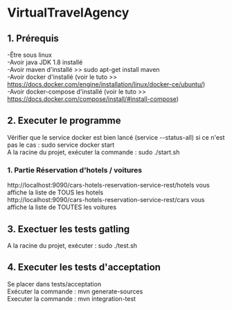 # VirtualTravelAgency


## 1. Prérequis

-Être sous linux  
-Avoir java JDK 1.8 installé  
-Avoir maven d'installé >> sudo apt-get install maven  
-Avoir docker d'installé (voir le tuto >> https://docs.docker.com/engine/installation/linux/docker-ce/ubuntu/)  
-Avoir docker-compose d'installé (voir le tuto >> https://docs.docker.com/compose/install/#install-compose)  

  
## 2. Executer le programme

Vérifier que le service docker est bien lancé (service --status-all) si ce n'est pas le cas : sudo service docker start  
A la racine du projet, exécuter la commande : sudo ./start.sh

### 1. Partie Réservation d'hotels / voitures
  http://localhost:9090/cars-hotels-reservation-service-rest/hotels vous affiche la liste de TOUS les hotels  
  http://localhost:9090/cars-hotels-reservation-service-rest/cars vous affiche la liste de TOUTES les voitures  
  
  
  
## 3. Exectuer les tests gatling

A la racine du projet, exécuter : sudo ./test.sh  

## 4. Executer les tests d'acceptation
  
Se placer dans tests/acceptation  
Exécuter la commande : mvn generate-sources  
Executer la commande : mvn integration-test  

